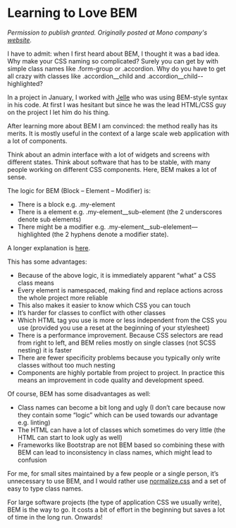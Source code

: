 # Learning to Love BEM

_Permission to publish granted. Originally posted at Mono company's [website](http://mono.company/journal/frontend/learning-to-love-bem/)._

I have to admit: when I first heard about BEM, I thought it was a bad idea. Why make your CSS naming so complicated? 
Surely you can get by with simple class names like .form-group or .accordion. Why do you have to get all crazy with classes 
like .accordion__child and .accordion__child--highlighted?

In a project in January, I worked with [Jelle](http://jelledesramaults.be/) who was using BEM-style syntax in his code. At first I was hesitant but since 
he was the lead HTML/CSS guy on the project I let him do his thing.

After learning more about BEM I am convinced: the method really has its merits. It is mostly useful in the context of a large scale web application with a lot of components.

Think about an admin interface with a lot of widgets and screens with different states. Think about software that has to be stable, with many people working on different CSS components. Here, BEM makes a lot of sense.

The logic for BEM (Block – Element – Modifier) is:

*   There is a block e.g. .my-element
*   There is a element e.g. .my-element__sub-element (the 2 underscores denote sub elements)
*   There might be a modifier e.g. .my-element__sub-elelement—highlighted (the 2 hyphens denote a modifier state).

A longer explanation is [here](http://csswizardry.com/2013/01/mindbemding-getting-your-head-round-bem-syntax/).

This has some advantages:

*   Because of the above logic, it is immediately apparent “what” a CSS class means
*   Every element is namespaced, making find and replace actions across the whole project more reliable
*   This also makes it easier to know which CSS you can touch
*   It’s harder for classes to conflict with other classes
*   Which HTML tag you use is more or less independent from the CSS you use (provided you use a reset at the beginning of your 
stylesheet)
*   There is a performance improvement. Because CSS selectors are read from right to left, and BEM relies mostly on single 
classes (not SCSS nesting) it is faster
*   There are fewer specificity problems because you typically only write classes without too much nesting
*   Components are highly portable from project to project. In practice this means an improvement in code quality and 
development speed.

Of course, BEM has some disadvantages as well:

*   Class names can become a bit long and ugly (I don’t care because now they contain some “logic” which can be used towards 
our advantage e.g. linting)
*   The HTML can have a lot of classes which sometimes do very little (the HTML can start to look ugly as well)
*   Frameworks like Bootstrap are not BEM based so combining these with BEM can lead to inconsistency in class names, which 
might lead to confusion

For me, for small sites maintained by a few people or a single person, it’s unnecessary to use BEM, and I would rather use 
[normalize.css](http://necolas.github.io/normalize.css/) and a set of easy to type class names.

For large software projects (the type of application CSS we usually write), BEM is the way to go. It costs a bit of effort 
in the beginning but saves a lot of time in the long run. Onwards!
